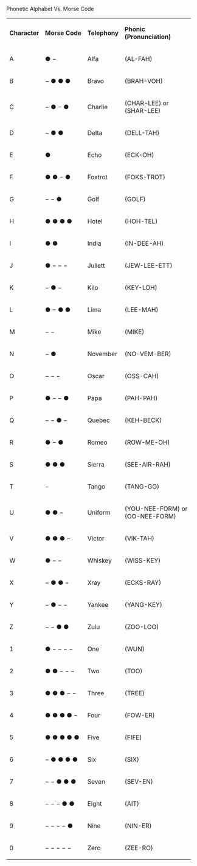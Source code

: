 Phonetic Alphabet Vs. Morse Code

<table class="faa_table"><tbody><tr><td><p class="center"><strong>Character</strong></p></td><td><p class="center"><strong>Morse Code</strong></p></td><td><p class="center"><strong>Telephony</strong></p></td><td><p class="center"><strong>Phonic<br>(Pronunciation)</strong></p></td></tr><tr><td><p class="center">A</p></td><td><p>● −</p></td><td><p>Alfa</p></td><td><p>(AL-FAH)</p></td></tr><tr><td><p class="center">B</p></td><td><p>− ● ● ●</p></td><td><p>Bravo</p></td><td><p>(BRAH-VOH)</p></td></tr><tr><td><p class="center">C</p></td><td><p>− ● − ●</p></td><td><p>Charlie</p></td><td><p>(CHAR-LEE) or<br>(SHAR-LEE)</p></td></tr><tr><td><p class="center">D</p></td><td><p>− ● ●</p></td><td><p>Delta</p></td><td><p>(DELL-TAH)</p></td></tr><tr><td><p class="center">E</p></td><td><p>●</p></td><td><p>Echo</p></td><td><p>(ECK-OH)</p></td></tr><tr><td><p class="center">F</p></td><td><p>● ● − ●</p></td><td><p>Foxtrot</p></td><td><p>(FOKS-TROT)</p></td></tr><tr><td><p class="center">G</p></td><td><p>− − ●</p></td><td><p>Golf</p></td><td><p>(GOLF)</p></td></tr><tr><td><p class="center">H</p></td><td><p>● ● ● ●</p></td><td><p>Hotel</p></td><td><p>(HOH-TEL)</p></td></tr><tr><td><p class="center">I</p></td><td><p>● ●</p></td><td><p>India</p></td><td><p>(IN-DEE-AH)</p></td></tr><tr><td><p class="center">J</p></td><td><p>● − − −</p></td><td><p>Juliett</p></td><td><p>(JEW-LEE-ETT)</p></td></tr><tr><td><p class="center">K</p></td><td><p>− ● −</p></td><td><p>Kilo</p></td><td><p>(KEY-LOH)</p></td></tr><tr><td><p class="center">L</p></td><td><p>● − ● ●</p></td><td><p>Lima</p></td><td><p>(LEE-MAH)</p></td></tr><tr><td><p class="center">M</p></td><td><p>− −</p></td><td><p>Mike</p></td><td><p>(MIKE)</p></td></tr><tr><td><p class="center">N</p></td><td><p>− ●</p></td><td><p>November</p></td><td><p>(NO-VEM-BER)</p></td></tr><tr><td><p class="center">O</p></td><td><p>− − −</p></td><td><p>Oscar</p></td><td><p>(OSS-CAH)</p></td></tr><tr><td><p class="center">P</p></td><td><p>● − − ●</p></td><td><p>Papa</p></td><td><p>(PAH-PAH)</p></td></tr><tr><td><p class="center">Q</p></td><td><p>− − ● −</p></td><td><p>Quebec</p></td><td><p>(KEH-BECK)</p></td></tr><tr><td><p class="center">R</p></td><td><p>● − ●</p></td><td><p>Romeo</p></td><td><p>(ROW-ME-OH)</p></td></tr><tr><td><p class="center">S</p></td><td><p>● ● ●</p></td><td><p>Sierra</p></td><td><p>(SEE-AIR-RAH)</p></td></tr><tr><td><p class="center">T</p></td><td><p>−</p></td><td><p>Tango</p></td><td><p>(TANG-GO)</p></td></tr><tr><td><p class="center">U</p></td><td><p>● ● −</p></td><td><p>Uniform</p></td><td><p>(YOU-NEE-FORM) or<br>(OO-NEE-FORM)</p></td></tr><tr><td><p class="center">V</p></td><td><p>● ● ● −</p></td><td><p>Victor</p></td><td><p>(VIK-TAH)</p></td></tr><tr><td><p class="center">W</p></td><td><p>● − −</p></td><td><p>Whiskey</p></td><td><p>(WISS-KEY)</p></td></tr><tr><td><p class="center">X</p></td><td><p>− ● ● −</p></td><td><p>Xray</p></td><td><p>(ECKS-RAY)</p></td></tr><tr><td><p class="center">Y</p></td><td><p>− ● − −</p></td><td><p>Yankee</p></td><td><p>(YANG-KEY)</p></td></tr><tr><td><p class="center">Z</p></td><td><p>− − ● ●</p></td><td><p>Zulu</p></td><td><p>(ZOO-LOO)</p></td></tr><tr><td><p class="center">1</p></td><td><p>● − − − −</p></td><td><p>One</p></td><td><p>(WUN)</p></td></tr><tr><td><p class="center">2</p></td><td><p>● ● − − −</p></td><td><p>Two</p></td><td><p>(TOO)</p></td></tr><tr><td><p class="center">3</p></td><td><p>● ● ● − −</p></td><td><p>Three</p></td><td><p>(TREE)</p></td></tr><tr><td><p class="center">4</p></td><td><p>● ● ● ● −</p></td><td><p>Four</p></td><td><p>(FOW-ER)</p></td></tr><tr><td><p class="center">5</p></td><td><p>● ● ● ● ●</p></td><td><p>Five</p></td><td><p>(FIFE)</p></td></tr><tr><td><p class="center">6</p></td><td><p>− ● ● ● ●</p></td><td><p>Six</p></td><td><p>(SIX)</p></td></tr><tr><td><p class="center">7</p></td><td><p>− − ● ● ●</p></td><td><p>Seven</p></td><td><p>(SEV-EN)</p></td></tr><tr><td><p class="center">8</p></td><td><p>− − − ● ●</p></td><td><p>Eight</p></td><td><p>(AIT)</p></td></tr><tr><td><p class="center">9</p></td><td><p>− − − − ●</p></td><td><p>Nine</p></td><td><p>(NIN-ER)</p></td></tr><tr><td><p class="center">0</p></td><td><p>− − − − −</p></td><td><p>Zero</p></td><td><p>(ZEE-RO)</p></td></tr></tbody></table>
